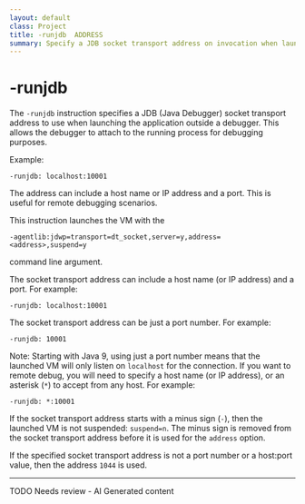 ```yaml
---
layout: default
class: Project
title: -runjdb  ADDRESS
summary: Specify a JDB socket transport address on invocation when launched outside a debugger so the debugger can attach later. 
---
```


# -runjdb

The `-runjdb` instruction specifies a JDB (Java Debugger) socket transport address to use when launching the application outside a debugger. This allows the debugger to attach to the running process for debugging purposes.

Example:

```
-runjdb: localhost:10001
```

The address can include a host name or IP address and a port. This is useful for remote debugging scenarios.

This instruction launches the VM with the

    -agentlib:jdwp=transport=dt_socket,server=y,address=<address>,suspend=y
 
 command line argument.

The socket transport address can include a host name (or IP address) and a port. For example:

    -runjdb: localhost:10001

The socket transport address can be just a port number. For example:

    -runjdb: 10001

Note: Starting with Java 9, using just a port number means that the launched VM will only listen on `localhost` for the connection. If you want to remote debug, you will need to specify a host name (or IP address), or an asterisk (`*`) to accept from any host. For example:

    -runjdb: *:10001

If the socket transport address starts with a minus sign (`-`), then the launched VM is not suspended: `suspend=n`. The minus sign is removed from the socket transport address before it is used for the `address` option.

If the specified socket transport address is not a port number or a host:port value, then the address `1044` is used.


---
TODO Needs review - AI Generated content
